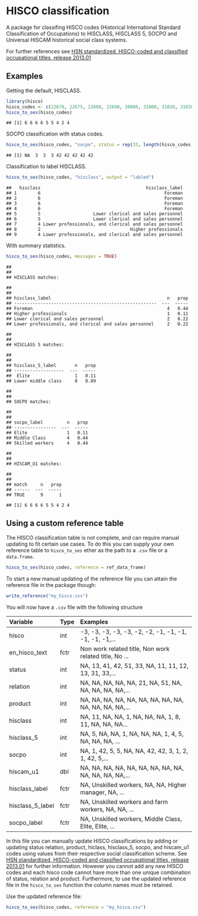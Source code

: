 HISCO classification
====================

<!-- This README.md file is built by the R markdown file README.md please edit that file for updates -->
A package for classifing HISCO codes (Historical International Standard Classification of Occupations) to HISCLASS, HISCLASS 5, SOCPO and Universal HISCAM historical social class systems.

For further references see [HSN standardized, HISCO-coded and classified occupational titles, release 2013.01](http://www.iisg.nl/hsn/data/occupations.html)

Examples
--------

Getting the default, HISCLASS.

``` r
library(hisco)
hisco_codes <- c(22670, 22675, 22680, 22690, 30000, 31000, 31020, 31030, 31040)
hisco_to_ses(hisco_codes)
```

    ## [1] 6 6 6 6 5 5 4 2 4

SOCPO classification with status codes.

``` r
hisco_to_ses(hisco_codes, "socpo", status = rep(33, length(hisco_codes)))
```

    ## [1] NA  3  3  3 42 42 42 42 42

Classification to label HISCLASS.

``` r
hisco_to_ses(hisco_codes, "hisclass", output = "labled")
```

    ##   hisclass                                        hisclass_label
    ## 1        6                                               Foreman
    ## 2        6                                               Foreman
    ## 3        6                                               Foreman
    ## 4        6                                               Foreman
    ## 5        5                    Lower clerical and sales personnel
    ## 6        5                    Lower clerical and sales personnel
    ## 7        4 Lower professionals, and clerical and sales personnel
    ## 8        2                                  Higher professionals
    ## 9        4 Lower professionals, and clerical and sales personnel

With summary statistics.

``` r
hisco_to_ses(hisco_codes, messages = TRUE)
```

    ## 
    ## 
    ## HISCLASS matches:

    ## 
    ## 
    ## hisclass_label                                            n   prop
    ## ------------------------------------------------------  ---  -----
    ## Foreman                                                   4   0.44
    ## Higher professionals                                      1   0.11
    ## Lower clerical and sales personnel                        2   0.22
    ## Lower professionals, and clerical and sales personnel     2   0.22

    ## 
    ## 
    ## HISCLASS 5 matches:

    ## 
    ## 
    ## hisclass_5_label       n   prop
    ## -------------------  ---  -----
    ##  Elite                 1   0.11
    ## Lower middle class     8   0.89

    ## 
    ## 
    ## SOCPO matches:

    ## 
    ## 
    ## socpo_label         n   prop
    ## ----------------  ---  -----
    ## Elite               1   0.11
    ## Middle Class        4   0.44
    ## Skilled workers     4   0.44

    ## 
    ## 
    ## HISCAM_U1 matches:

    ## 
    ## 
    ## match     n   prop
    ## ------  ---  -----
    ## TRUE      9      1

    ## [1] 6 6 6 6 5 5 4 2 4

Using a custom reference table
------------------------------

The HISCO classification table is not complete, and can require manual updating to fit certain use cases. To do this you can supply your own reference table to `hisco_to_ses` ether as the path to a `.csv` file or a `data.frame`.

``` r
hisco_to_ses(hisco_codes, reference = ref_data_frame)
```

To start a new manual updating of the reference file you can attain the reference file in the package though:

``` r
write_reference("my_hisco.csv")
```

You will now have a `.csv` file with the following structure

| Variable           | Type | Examples                                               |
|:-------------------|:-----|:-------------------------------------------------------|
| hisco              | int  | -3, -3, -3, -3, -3, -2, -2, -1, -1, -1, -1, -1, -1,... |
| en\_hisco\_text    | fctr | Non work related title, Non work related title, No ... |
| status             | int  | NA, 13, 41, 42, 51, 33, NA, 11, 11, 12, 13, 31, 33,... |
| relation           | int  | NA, NA, NA, NA, NA, 21, NA, 51, NA, NA, NA, NA, NA,... |
| product            | int  | NA, NA, NA, NA, NA, NA, NA, NA, NA, NA, NA, NA, NA,... |
| hisclass           | int  | NA, 11, NA, NA, 1, NA, NA, NA, 1, 8, 11, NA, NA, NA... |
| hisclass\_5        | int  | NA, 5, NA, NA, 1, NA, NA, NA, 1, 4, 5, NA, NA, NA, ... |
| socpo              | int  | NA, 1, 42, 5, 5, NA, NA, 42, 42, 3, 1, 2, 1, 42, 5,... |
| hiscam\_u1         | dbl  | NA, NA, NA, NA, NA, NA, NA, NA, NA, NA, NA, NA, NA,... |
| hisclass\_label    | fctr | NA, Unskilled workers, NA, NA, Higher manager, NA, ... |
| hisclass\_5\_label | fctr | NA, Unskilled workers and farm workers, NA, NA, ...    |
| socpo\_label       | fctr | NA, Unskilled workers, Middle Class, Elite, Elite, ... |

In this file you can manually update HISCO classifications by adding or updating status relation, product, hiclass, hisclass\_5, socpo, and hiscam\_u1 codes using values from their respective social classification scheme. See [HSN standardized, HISCO-coded and classified occupational titles, release 2013.01](http://www.iisg.nl/hsn/data/occupations.html) for further information. However you cannot add any new HISCO codes and each hisco code cannot have more than one unique combination of status, relation and product. Furthermore, to use the updated reference file in the `hisco_to_ses` function the column names must be retained.

Use the updated reference file:

``` r
hisco_to_ses(hisco_codes, reference = "my_hisco.csv")
```
